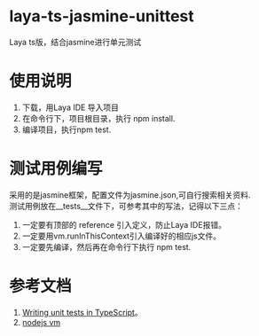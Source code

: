 # laya-ts-jasmine-unittest
Laya ts版，结合jasmine进行单元测试

# 使用说明
1. 下载，用Laya IDE 导入项目
2. 在命令行下，项目根目录，执行 npm install.
3. 编译项目，执行npm test.

# 测试用例编写
采用的是jasmine框架，配置文件为jasmine.json,可自行搜索相关资料.  
测试用例放在__tests__文件下，可参考其中的写法，记得以下三点：
1. 一定要有顶部的 reference 引入定义，防止Laya IDE报错。
2. 一定要用vm.runInThisContext引入编译好的相应js文件。
3. 一定要先编译，然后再在命令行下执行 npm test.

# 参考文档
1. [Writing unit tests in TypeScript](https://medium.com/@RupaniChirag/writing-unit-tests-in-typescript-d4719b8a0a40)。
2. [nodejs vm](https://nodejs.org/api/vm.html#vm_vm_runinthiscontext_code_options)